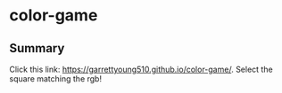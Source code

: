 # color-game

## Summary
Click this link: https://garrettyoung510.github.io/color-game/. Select the square matching the rgb! 
